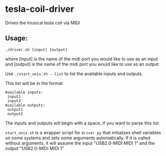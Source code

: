 # tesla-coil-driver
Drives the musical tesla coil via MIDI

## Usage:
`./driver.sh [input] [output]`

where [input] is the name of the midi port you would like to use as an input
and [output] is the name of the midi port you would like to use as an output

Use `./start_unix.sh --list` to list the available inputs and outputs.

This list will be in the format:

    Available inputs:
     input1
     input2
    Available outputs:
     output1
     output2

The inputs and outputs will begin with a space, if you want to parse this list.

`start_unix.sh` is a wrapper script for `driver.py` that initializes shell 
variables on some systems and sets some arguments automatically.  If it is 
called without arguments, it will assume the input "USB2.0-MIDI MIDI 1" and 
the output "USB2.0-MIDI MIDI 1"

